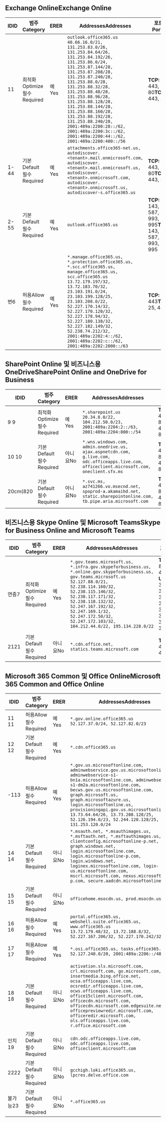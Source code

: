 <!--THIS FILE IS AUTOMATICALLY GENERATED. MANUAL CHANGES WILL BE OVERWRITTEN.-->
<!--Please contact the Office 365 Endpoints team with any questions.-->
<!--USGovGCCHigh endpoints version 2019112700-->
<!--File generated 2019-11-27 11:00:09.9982-->

## <a name="exchange-online"></a><span data-ttu-id="4d942-101">Exchange Online</span><span class="sxs-lookup"><span data-stu-id="4d942-101">Exchange Online</span></span>

<span data-ttu-id="4d942-102">ID</span><span class="sxs-lookup"><span data-stu-id="4d942-102">ID</span></span> | <span data-ttu-id="4d942-103">범주</span><span class="sxs-lookup"><span data-stu-id="4d942-103">Category</span></span> | <span data-ttu-id="4d942-104">ER</span><span class="sxs-lookup"><span data-stu-id="4d942-104">ER</span></span> | <span data-ttu-id="4d942-105">Addresses</span><span class="sxs-lookup"><span data-stu-id="4d942-105">Addresses</span></span> | <span data-ttu-id="4d942-106">포트</span><span class="sxs-lookup"><span data-stu-id="4d942-106">Ports</span></span>
-- | -------------------- | --- | ------------------------------------------------------------------------------------------------------------------------------------------------------------------------------------------------------------------------------------------------------------------------------------------------------------------------------------------------------------------------------------------------------------------------------------------------ | -------------------------------
<span data-ttu-id="4d942-107">1</span><span class="sxs-lookup"><span data-stu-id="4d942-107">1</span></span> | <span data-ttu-id="4d942-108">최적화</span><span class="sxs-lookup"><span data-stu-id="4d942-108">Optimize</span></span><BR><span data-ttu-id="4d942-109">필수</span><span class="sxs-lookup"><span data-stu-id="4d942-109">Required</span></span> | <span data-ttu-id="4d942-110">예</span><span class="sxs-lookup"><span data-stu-id="4d942-110">Yes</span></span> | `outlook.office365.us`<BR>`40.66.16.0/21, 131.253.83.0/26, 131.253.84.64/26, 131.253.84.192/26, 131.253.86.0/24, 131.253.87.144/28, 131.253.87.208/28, 131.253.87.240/28, 131.253.88.0/28, 131.253.88.32/28, 131.253.88.48/28, 131.253.88.96/28, 131.253.88.128/28, 131.253.88.144/28, 131.253.88.160/28, 131.253.88.192/28, 131.253.88.240/28, 2001:489a:2200:28::/62, 2001:489a:2200:3c::/62, 2001:489a:2200:44::/62, 2001:489a:2200:400::/56` | <span data-ttu-id="4d942-111">**TCP:** 443, 80</span><span class="sxs-lookup"><span data-stu-id="4d942-111">**TCP:** 443, 80</span></span>
<span data-ttu-id="4d942-112">1-4</span><span class="sxs-lookup"><span data-stu-id="4d942-112">4</span></span> | <span data-ttu-id="4d942-113">기본</span><span class="sxs-lookup"><span data-stu-id="4d942-113">Default</span></span><BR><span data-ttu-id="4d942-114">필수</span><span class="sxs-lookup"><span data-stu-id="4d942-114">Required</span></span> | <span data-ttu-id="4d942-115">예</span><span class="sxs-lookup"><span data-stu-id="4d942-115">Yes</span></span> | `attachments.office365-net.us, autodiscover.<tenant>.mail.onmicrosoft.com, autodiscover.<tenant>.mail.onmicrosoft.us, autodiscover.<tenant>.onmicrosoft.com, autodiscover.<tenant>.onmicrosoft.us, autodiscover-s.office365.us` | <span data-ttu-id="4d942-116">**TCP:** 443, 80</span><span class="sxs-lookup"><span data-stu-id="4d942-116">**TCP:** 443, 80</span></span>
<span data-ttu-id="4d942-117">2-5</span><span class="sxs-lookup"><span data-stu-id="4d942-117">5</span></span> | <span data-ttu-id="4d942-118">기본</span><span class="sxs-lookup"><span data-stu-id="4d942-118">Default</span></span><BR><span data-ttu-id="4d942-119">필수</span><span class="sxs-lookup"><span data-stu-id="4d942-119">Required</span></span> | <span data-ttu-id="4d942-120">예</span><span class="sxs-lookup"><span data-stu-id="4d942-120">Yes</span></span> | `outlook.office365.us` | <span data-ttu-id="4d942-121">**TCP:** 143, 25, 587, 993, 995</span><span class="sxs-lookup"><span data-stu-id="4d942-121">**TCP:** 143, 25, 587, 993, 995</span></span>
<span data-ttu-id="4d942-122">번</span><span class="sxs-lookup"><span data-stu-id="4d942-122">6</span></span> | <span data-ttu-id="4d942-123">허용</span><span class="sxs-lookup"><span data-stu-id="4d942-123">Allow</span></span><BR><span data-ttu-id="4d942-124">필수</span><span class="sxs-lookup"><span data-stu-id="4d942-124">Required</span></span> | <span data-ttu-id="4d942-125">예</span><span class="sxs-lookup"><span data-stu-id="4d942-125">Yes</span></span> | `*.manage.office365.us, *.protection.office365.us, *.scc.office365.us, manage.office365.us, scc.office365.us`<BR>`13.72.179.197/32, 13.72.183.70/32, 23.103.191.0/24, 23.103.199.128/25, 23.103.208.0/22, 52.227.170.14/32, 52.227.170.120/32, 52.227.178.94/32, 52.227.180.138/32, 52.227.182.149/32, 52.238.74.212/32, 2001:489a:2202:4::/62, 2001:489a:2202:c::/62, 2001:489a:2202:2000::/63` | <span data-ttu-id="4d942-126">**TCP:** 25, 443</span><span class="sxs-lookup"><span data-stu-id="4d942-126">**TCP:** 25, 443</span></span>

## <a name="sharepoint-online-and-onedrive-for-business"></a><span data-ttu-id="4d942-127">SharePoint Online 및 비즈니스용 OneDrive</span><span class="sxs-lookup"><span data-stu-id="4d942-127">SharePoint Online and OneDrive for Business</span></span>

<span data-ttu-id="4d942-128">ID</span><span class="sxs-lookup"><span data-stu-id="4d942-128">ID</span></span> | <span data-ttu-id="4d942-129">범주</span><span class="sxs-lookup"><span data-stu-id="4d942-129">Category</span></span> | <span data-ttu-id="4d942-130">ER</span><span class="sxs-lookup"><span data-stu-id="4d942-130">ER</span></span> | <span data-ttu-id="4d942-131">Addresses</span><span class="sxs-lookup"><span data-stu-id="4d942-131">Addresses</span></span> | <span data-ttu-id="4d942-132">포트</span><span class="sxs-lookup"><span data-stu-id="4d942-132">Ports</span></span>
-- | -------------------- | --- | --------------------------------------------------------------------------------------------------------------------------------------------- | ----------------
<span data-ttu-id="4d942-133">9 </span><span class="sxs-lookup"><span data-stu-id="4d942-133">9</span></span> | <span data-ttu-id="4d942-134">최적화</span><span class="sxs-lookup"><span data-stu-id="4d942-134">Optimize</span></span><BR><span data-ttu-id="4d942-135">필수</span><span class="sxs-lookup"><span data-stu-id="4d942-135">Required</span></span> | <span data-ttu-id="4d942-136">예</span><span class="sxs-lookup"><span data-stu-id="4d942-136">Yes</span></span> | `*.sharepoint.us`<BR>`20.34.8.0/22, 104.212.50.0/23, 2001:489a:2204:2::/63, 2001:489a:2204:800::/54` | <span data-ttu-id="4d942-137">**TCP:** 443, 80</span><span class="sxs-lookup"><span data-stu-id="4d942-137">**TCP:** 443, 80</span></span>
<span data-ttu-id="4d942-138">10 </span><span class="sxs-lookup"><span data-stu-id="4d942-138">10</span></span> | <span data-ttu-id="4d942-139">기본</span><span class="sxs-lookup"><span data-stu-id="4d942-139">Default</span></span><BR><span data-ttu-id="4d942-140">필수</span><span class="sxs-lookup"><span data-stu-id="4d942-140">Required</span></span> | <span data-ttu-id="4d942-141">아니요</span><span class="sxs-lookup"><span data-stu-id="4d942-141">No</span></span> | `*.wns.windows.com, admin.onedrive.us, ajax.aspnetcdn.com, g.live.com, odc.officeapps.live.com, officeclient.microsoft.com, oneclient.sfx.ms` | <span data-ttu-id="4d942-142">**TCP:** 443, 80</span><span class="sxs-lookup"><span data-stu-id="4d942-142">**TCP:** 443, 80</span></span>
<span data-ttu-id="4d942-143">20cm(8</span><span class="sxs-lookup"><span data-stu-id="4d942-143">20</span></span> | <span data-ttu-id="4d942-144">기본</span><span class="sxs-lookup"><span data-stu-id="4d942-144">Default</span></span><BR><span data-ttu-id="4d942-145">필수</span><span class="sxs-lookup"><span data-stu-id="4d942-145">Required</span></span> | <span data-ttu-id="4d942-146">아니요</span><span class="sxs-lookup"><span data-stu-id="4d942-146">No</span></span> | `*.svc.ms, az741266.vo.msecnd.net, spoprod-a.akamaihd.net, static.sharepointonline.com, tb.pipe.aria.microsoft.com` | <span data-ttu-id="4d942-147">**TCP:** 443, 80</span><span class="sxs-lookup"><span data-stu-id="4d942-147">**TCP:** 443, 80</span></span>

## <a name="skype-for-business-online-and-microsoft-teams"></a><span data-ttu-id="4d942-148">비즈니스용 Skype Online 및 Microsoft Teams</span><span class="sxs-lookup"><span data-stu-id="4d942-148">Skype for Business Online and Microsoft Teams</span></span>

<span data-ttu-id="4d942-149">ID</span><span class="sxs-lookup"><span data-stu-id="4d942-149">ID</span></span> | <span data-ttu-id="4d942-150">범주</span><span class="sxs-lookup"><span data-stu-id="4d942-150">Category</span></span> | <span data-ttu-id="4d942-151">ER</span><span class="sxs-lookup"><span data-stu-id="4d942-151">ER</span></span> | <span data-ttu-id="4d942-152">Addresses</span><span class="sxs-lookup"><span data-stu-id="4d942-152">Addresses</span></span> | <span data-ttu-id="4d942-153">포트</span><span class="sxs-lookup"><span data-stu-id="4d942-153">Ports</span></span>
-- | -------------------- | --- | --------------------------------------------------------------------------------------------------------------------------------------------------------------------------------------------------------------------------------------------------------------------------------------------------------------------------------- | ---------------------------------------------------
<span data-ttu-id="4d942-154">연중</span><span class="sxs-lookup"><span data-stu-id="4d942-154">7</span></span> | <span data-ttu-id="4d942-155">최적화</span><span class="sxs-lookup"><span data-stu-id="4d942-155">Optimize</span></span><BR><span data-ttu-id="4d942-156">필수</span><span class="sxs-lookup"><span data-stu-id="4d942-156">Required</span></span> | <span data-ttu-id="4d942-157">예</span><span class="sxs-lookup"><span data-stu-id="4d942-157">Yes</span></span> | `*.gov.teams.microsoft.us, *.infra.gov.skypeforbusiness.us, *.online.gov.skypeforbusiness.us, gov.teams.microsoft.us`<BR>`52.127.88.0/21, 52.238.114.160/32, 52.238.115.146/32, 52.238.117.171/32, 52.238.118.132/32, 52.247.167.192/32, 52.247.169.1/32, 52.247.172.50/32, 52.247.172.103/32, 104.212.44.0/22, 195.134.228.0/22` | <span data-ttu-id="4d942-158">**TCP:** 443, 80</span><span class="sxs-lookup"><span data-stu-id="4d942-158">**TCP:** 443, 80</span></span><BR><span data-ttu-id="4d942-159">**UDP:** 3478, 3479, 3480, 3481</span><span class="sxs-lookup"><span data-stu-id="4d942-159">**UDP:** 3478, 3479, 3480, 3481</span></span>
<span data-ttu-id="4d942-160">21</span><span class="sxs-lookup"><span data-stu-id="4d942-160">21</span></span> | <span data-ttu-id="4d942-161">기본</span><span class="sxs-lookup"><span data-stu-id="4d942-161">Default</span></span><BR><span data-ttu-id="4d942-162">필수</span><span class="sxs-lookup"><span data-stu-id="4d942-162">Required</span></span> | <span data-ttu-id="4d942-163">아니요</span><span class="sxs-lookup"><span data-stu-id="4d942-163">No</span></span> | `*.cdn.office.net, statics.teams.microsoft.com` | <span data-ttu-id="4d942-164">**TCP:** 443</span><span class="sxs-lookup"><span data-stu-id="4d942-164">**TCP:** 443</span></span>

## <a name="microsoft-365-common-and-office-online"></a><span data-ttu-id="4d942-165">Microsoft 365 Common 및 Office Online</span><span class="sxs-lookup"><span data-stu-id="4d942-165">Microsoft 365 Common and Office Online</span></span>

<span data-ttu-id="4d942-166">ID</span><span class="sxs-lookup"><span data-stu-id="4d942-166">ID</span></span> | <span data-ttu-id="4d942-167">범주</span><span class="sxs-lookup"><span data-stu-id="4d942-167">Category</span></span> | <span data-ttu-id="4d942-168">ER</span><span class="sxs-lookup"><span data-stu-id="4d942-168">ER</span></span> | <span data-ttu-id="4d942-169">Addresses</span><span class="sxs-lookup"><span data-stu-id="4d942-169">Addresses</span></span> | <span data-ttu-id="4d942-170">포트</span><span class="sxs-lookup"><span data-stu-id="4d942-170">Ports</span></span>
-- | ------------------- | --- | --------------------------------------------------------------------------------------------------------------------------------------------------------------------------------------------------------------------------------------------------------------------------------------------------------------------------------------------------------------------------------------------------------------------- | ----------------
<span data-ttu-id="4d942-171">11 </span><span class="sxs-lookup"><span data-stu-id="4d942-171">11</span></span> | <span data-ttu-id="4d942-172">허용</span><span class="sxs-lookup"><span data-stu-id="4d942-172">Allow</span></span><BR><span data-ttu-id="4d942-173">필수</span><span class="sxs-lookup"><span data-stu-id="4d942-173">Required</span></span> | <span data-ttu-id="4d942-174">예</span><span class="sxs-lookup"><span data-stu-id="4d942-174">Yes</span></span> | `*.gov.online.office365.us`<BR>`52.127.37.0/24, 52.127.82.0/23` | <span data-ttu-id="4d942-175">**TCP:** 443</span><span class="sxs-lookup"><span data-stu-id="4d942-175">**TCP:** 443</span></span>
<span data-ttu-id="4d942-176">12 </span><span class="sxs-lookup"><span data-stu-id="4d942-176">12</span></span> | <span data-ttu-id="4d942-177">기본</span><span class="sxs-lookup"><span data-stu-id="4d942-177">Default</span></span><BR><span data-ttu-id="4d942-178">필수</span><span class="sxs-lookup"><span data-stu-id="4d942-178">Required</span></span> | <span data-ttu-id="4d942-179">예</span><span class="sxs-lookup"><span data-stu-id="4d942-179">Yes</span></span> | `*.cdn.office365.us` | <span data-ttu-id="4d942-180">**TCP:** 443</span><span class="sxs-lookup"><span data-stu-id="4d942-180">**TCP:** 443</span></span>
<span data-ttu-id="4d942-181">-1</span><span class="sxs-lookup"><span data-stu-id="4d942-181">13</span></span> | <span data-ttu-id="4d942-182">허용</span><span class="sxs-lookup"><span data-stu-id="4d942-182">Allow</span></span><BR><span data-ttu-id="4d942-183">필수</span><span class="sxs-lookup"><span data-stu-id="4d942-183">Required</span></span> | <span data-ttu-id="4d942-184">예</span><span class="sxs-lookup"><span data-stu-id="4d942-184">Yes</span></span> | `*.gov.us.microsoftonline.com, adminwebservice.gov.us.microsoftonline.com, adminwebservice-s1-bn1a.microsoftonline.com, adminwebservice-s1-dm2a.microsoftonline.com, becws.gov.us.microsoftonline.com, graph.microsoft.us, graph.microsoftazure.us, login.microsoftonline.us, provisioningapi.gov.us.microsoftonline.com`<BR>`13.73.64.64/26, 13.73.208.128/25, 52.126.194.0/23, 52.244.120.128/25, 131.253.120.0/24` | <span data-ttu-id="4d942-185">**TCP:** 443</span><span class="sxs-lookup"><span data-stu-id="4d942-185">**TCP:** 443</span></span>
<span data-ttu-id="4d942-186">14 </span><span class="sxs-lookup"><span data-stu-id="4d942-186">14</span></span> | <span data-ttu-id="4d942-187">기본</span><span class="sxs-lookup"><span data-stu-id="4d942-187">Default</span></span><BR><span data-ttu-id="4d942-188">필수</span><span class="sxs-lookup"><span data-stu-id="4d942-188">Required</span></span> | <span data-ttu-id="4d942-189">아니요</span><span class="sxs-lookup"><span data-stu-id="4d942-189">No</span></span> | `*.msauth.net, *.msauthimages.us, *.msftauth.net, *.msftauthimages.us, clientconfig.microsoftonline-p.net, graph.windows.net, login.microsoftonline.com, login.microsoftonline-p.com, login.windows.net, loginex.microsoftonline.com, login-us.microsoftonline.com, mscrl.microsoft.com, nexus.microsoftonline-p.com, secure.aadcdn.microsoftonline-p.com` | <span data-ttu-id="4d942-190">**TCP:** 443</span><span class="sxs-lookup"><span data-stu-id="4d942-190">**TCP:** 443</span></span>
<span data-ttu-id="4d942-191">15 </span><span class="sxs-lookup"><span data-stu-id="4d942-191">15</span></span> | <span data-ttu-id="4d942-192">기본</span><span class="sxs-lookup"><span data-stu-id="4d942-192">Default</span></span><BR><span data-ttu-id="4d942-193">필수</span><span class="sxs-lookup"><span data-stu-id="4d942-193">Required</span></span> | <span data-ttu-id="4d942-194">아니요</span><span class="sxs-lookup"><span data-stu-id="4d942-194">No</span></span> | `officehome.msocdn.us, prod.msocdn.us` | <span data-ttu-id="4d942-195">**TCP:** 443, 80</span><span class="sxs-lookup"><span data-stu-id="4d942-195">**TCP:** 443, 80</span></span>
<span data-ttu-id="4d942-196">16 </span><span class="sxs-lookup"><span data-stu-id="4d942-196">16</span></span> | <span data-ttu-id="4d942-197">허용</span><span class="sxs-lookup"><span data-stu-id="4d942-197">Allow</span></span><BR><span data-ttu-id="4d942-198">필수</span><span class="sxs-lookup"><span data-stu-id="4d942-198">Required</span></span> | <span data-ttu-id="4d942-199">예</span><span class="sxs-lookup"><span data-stu-id="4d942-199">Yes</span></span> | `portal.office365.us, webshell.suite.office365.us, www.office365.us`<BR>`13.72.179.48/32, 13.72.188.8/32, 52.227.167.206/32, 52.227.170.242/32` | <span data-ttu-id="4d942-200">**TCP:** 443, 80</span><span class="sxs-lookup"><span data-stu-id="4d942-200">**TCP:** 443, 80</span></span>
<span data-ttu-id="4d942-201">17 </span><span class="sxs-lookup"><span data-stu-id="4d942-201">17</span></span> | <span data-ttu-id="4d942-202">허용</span><span class="sxs-lookup"><span data-stu-id="4d942-202">Allow</span></span><BR><span data-ttu-id="4d942-203">필수</span><span class="sxs-lookup"><span data-stu-id="4d942-203">Required</span></span> | <span data-ttu-id="4d942-204">예</span><span class="sxs-lookup"><span data-stu-id="4d942-204">Yes</span></span> | `*.osi.office365.us, tasks.office365.us`<BR>`52.127.240.0/20, 2001:489a:2206::/48` | <span data-ttu-id="4d942-205">**TCP:** 443</span><span class="sxs-lookup"><span data-stu-id="4d942-205">**TCP:** 443</span></span>
<span data-ttu-id="4d942-206">18 </span><span class="sxs-lookup"><span data-stu-id="4d942-206">18</span></span> | <span data-ttu-id="4d942-207">기본</span><span class="sxs-lookup"><span data-stu-id="4d942-207">Default</span></span><BR><span data-ttu-id="4d942-208">필수</span><span class="sxs-lookup"><span data-stu-id="4d942-208">Required</span></span> | <span data-ttu-id="4d942-209">아니요</span><span class="sxs-lookup"><span data-stu-id="4d942-209">No</span></span> | `activation.sls.microsoft.com, crl.microsoft.com, go.microsoft.com, insertmedia.bing.office.net, ocsa.officeapps.live.com, ocsredir.officeapps.live.com, ocws.officeapps.live.com, office15client.microsoft.com, officecdn.microsoft.com, officecdn.microsoft.com.edgesuite.net, officepreviewredir.microsoft.com, officeredir.microsoft.com, ols.officeapps.live.com, r.office.microsoft.com` | <span data-ttu-id="4d942-210">**TCP:** 443, 80</span><span class="sxs-lookup"><span data-stu-id="4d942-210">**TCP:** 443, 80</span></span>
<span data-ttu-id="4d942-211">인치</span><span class="sxs-lookup"><span data-stu-id="4d942-211">19</span></span> | <span data-ttu-id="4d942-212">기본</span><span class="sxs-lookup"><span data-stu-id="4d942-212">Default</span></span><BR><span data-ttu-id="4d942-213">필수</span><span class="sxs-lookup"><span data-stu-id="4d942-213">Required</span></span> | <span data-ttu-id="4d942-214">아니요</span><span class="sxs-lookup"><span data-stu-id="4d942-214">No</span></span> | `cdn.odc.officeapps.live.com, odc.officeapps.live.com, officeclient.microsoft.com` | <span data-ttu-id="4d942-215">**TCP:** 443, 80</span><span class="sxs-lookup"><span data-stu-id="4d942-215">**TCP:** 443, 80</span></span>
<span data-ttu-id="4d942-216">22</span><span class="sxs-lookup"><span data-stu-id="4d942-216">22</span></span> | <span data-ttu-id="4d942-217">기본</span><span class="sxs-lookup"><span data-stu-id="4d942-217">Default</span></span><BR><span data-ttu-id="4d942-218">필수</span><span class="sxs-lookup"><span data-stu-id="4d942-218">Required</span></span> | <span data-ttu-id="4d942-219">아니요</span><span class="sxs-lookup"><span data-stu-id="4d942-219">No</span></span> | `gcchigh.loki.office365.us, lpcres.delve.office.com` | <span data-ttu-id="4d942-220">**TCP:** 443</span><span class="sxs-lookup"><span data-stu-id="4d942-220">**TCP:** 443</span></span>
<span data-ttu-id="4d942-221">불가능</span><span class="sxs-lookup"><span data-stu-id="4d942-221">23</span></span> | <span data-ttu-id="4d942-222">기본</span><span class="sxs-lookup"><span data-stu-id="4d942-222">Default</span></span><BR><span data-ttu-id="4d942-223">필수</span><span class="sxs-lookup"><span data-stu-id="4d942-223">Required</span></span> | <span data-ttu-id="4d942-224">아니요</span><span class="sxs-lookup"><span data-stu-id="4d942-224">No</span></span> | `*.office365.us` | <span data-ttu-id="4d942-225">**TCP:** 443, 80</span><span class="sxs-lookup"><span data-stu-id="4d942-225">**TCP:** 443, 80</span></span>
